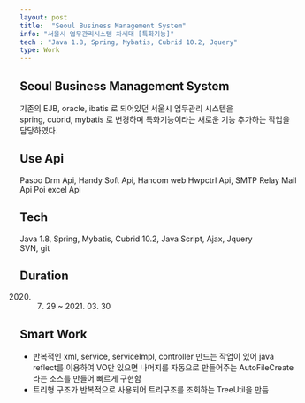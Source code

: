 ```yaml
---
layout: post
title:  "Seoul Business Management System"
info: "서울시 업무관리시스템 차세대 [특화기능]"
tech : "Java 1.8, Spring, Mybatis, Cubrid 10.2, Jquery"
type: Work
---
```


## Seoul Business Management System
기존의 EJB, oracle, ibatis 로 되어있던 서울시 업무관리 시스템을   
spring, cubrid, mybatis 로 변경하며 특화기능이라는 새로운 기능 추가하는 작업을 담당하였다.    


## Use Api
Pasoo Drm Api, Handy Soft Api, Hancom web Hwpctrl Api, SMTP Relay Mail Api
Poi excel Api

## Tech
Java 1.8, Spring, Mybatis, Cubrid 10.2, Java Script, Ajax, Jquery   
SVN, git


## Duration
2020. 07. 29 ~ 2021. 03. 30   


## Smart Work
* 반복적인 xml, service, serviceImpl, controller 만드는 작업이 있어 java reflect를 이용하여 VO만 있으면 나머지를 자동으로 만들어주는 AutoFileCreate라는 소스를 만들어 빠르게 구현함   
* 트리형 구조가 반복적으로 사용되어 트리구조를 조회하는 TreeUtil을 만듬   